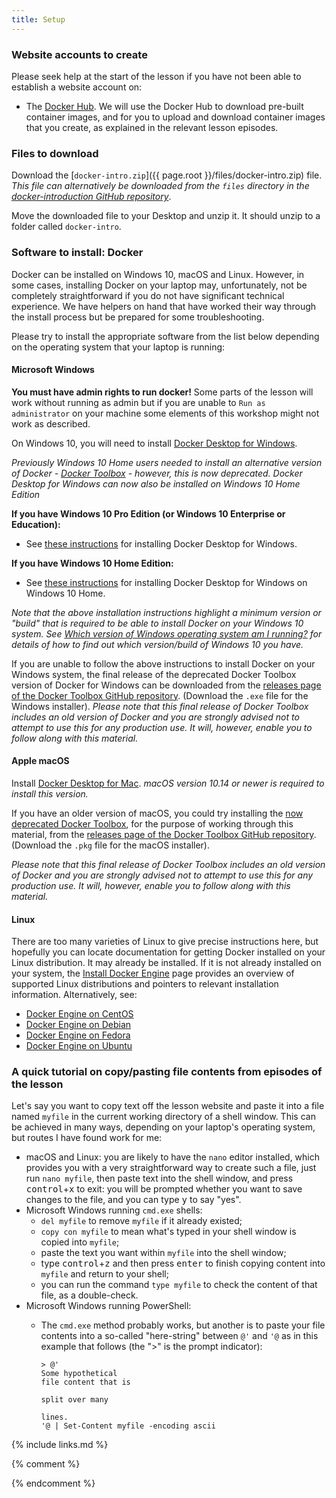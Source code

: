 ```yaml
---
title: Setup
---
```

### Website accounts to create
Please seek help at the start of the lesson if you have not been able to establish a website account on:
- The [Docker Hub](http://hub.docker.com). We will use the Docker Hub to download pre-built container images, and for you to upload and download container images that you create, as explained in the relevant lesson episodes.

### Files to download

Download the [`docker-intro.zip`]({{ page.root }}/files/docker-intro.zip) file. _This file can alternatively be downloaded from the `files` directory in the [docker-introduction GitHub repository](https://github.com/carpentries-incubator/docker-introduction/)_.

Move the downloaded file to your Desktop and unzip it. It should unzip to a folder called `docker-intro`. 

### Software to install: Docker

Docker can be installed on Windows 10, macOS and Linux. However, in some cases, installing Docker on your laptop may, unfortunately, not be completely straightforward if you do not have significant technical experience. We have helpers on hand that have worked their way through the install process but be prepared for some troubleshooting.

Please try to install the appropriate software from the list below depending on the operating system that your laptop is running:

#### **Microsoft Windows**
**You must have admin rights to run docker!** Some parts of the lesson will work without running as admin but if you are unable to `Run as administrator` on your machine some elements of this workshop might not work as described.

On Windows 10, you will need to install [Docker Desktop for Windows](https://hub.docker.com/editions/community/docker-ce-desktop-windows). 

_Previously Windows 10 Home users needed to install an alternative version of Docker - [Docker Toolbox](https://docs.docker.com/docker-for-windows/docker-toolbox/) - however, this is now deprecated. Docker Desktop for Windows can now also be installed on Windows 10 Home Edition_

**If you have Windows 10 Pro Edition (or Windows 10 Enterprise or Education):** 

 - See [these instructions](https://docs.docker.com/docker-for-windows/install/) for installing Docker Desktop for Windows.

**If you have Windows 10 Home Edition:**

 - See [these instructions](https://docs.docker.com/docker-for-windows/install-windows-home/) for installing Docker Desktop for Windows on Windows 10 Home.

_Note that the above installation instructions highlight a minimum version or "build" that is required to be able to install Docker on your Windows 10 system. See [Which version of Windows operating system am I running?](https://support.microsoft.com/en-us/windows/which-version-of-windows-operating-system-am-i-running-628bec99-476a-2c13-5296-9dd081cdd808) for details of how to find out which version/build of Windows 10 you have._

If you are unable to follow the above instructions to install Docker on your Windows system, the final release of the deprecated Docker Toolbox version of Docker for Windows can be downloaded from the [releases page of the Docker Toolbox GitHub repository](https://github.com/docker/toolbox/releases). (Download the `.exe` file for the Windows installer). _Please note that this final release of Docker Toolbox includes an old version of Docker and you are strongly advised not to attempt to use this for any production use. It will, however, enable you to follow along with this material._

#### **Apple macOS**

Install [Docker Desktop for Mac](https://hub.docker.com/editions/community/docker-ce-desktop-mac). _macOS version 10.14 or newer is required to install this version._

If you have an older version of macOS, you could try installing the [now deprecated Docker Toolbox](https://docs.docker.com/docker-for-windows/docker-toolbox/), for the purpose of working through this material, from the [releases page of the Docker Toolbox GitHub repository](https://github.com/docker/toolbox/releases). (Download the `.pkg` file for the macOS installer).

_Please note that this final release of Docker Toolbox includes an old version of Docker and you are strongly advised not to attempt to use this for any production use. It will, however, enable you to follow along with this material._

#### **Linux**

There are too many varieties of Linux to give precise instructions here, but hopefully you can locate documentation for getting Docker installed on your Linux distribution. It may already be installed. If it is not already installed on your system, the [Install Docker Engine](https://docs.docker.com/engine/install/) page provides an overview of supported Linux distributions and pointers to relevant installation information. Alternatively, see:

 - [Docker Engine on CentOS](https://docs.docker.com/install/linux/docker-ce/centos/)
 - [Docker Engine on Debian](https://docs.docker.com/install/linux/docker-ce/debian/)
 - [Docker Engine on Fedora](https://docs.docker.com/install/linux/docker-ce/fedora/)
 - [Docker Engine on Ubuntu](https://docs.docker.com/install/linux/docker-ce/ubuntu/)

### A quick tutorial on copy/pasting file contents from episodes of the lesson
Let's say you want to copy text off the lesson website and paste it into a file named `myfile` in the current working directory of a shell window. This can be achieved in many ways, depending on your laptop's operating system, but routes I have found work for me:
- macOS and Linux: you are likely to have the `nano` editor installed, which provides you with a very straightforward way to create such a file, just run `nano myfile`, then paste text into the shell window, and press <kbd>control</kbd>+<kbd>x</kbd> to exit: you will be prompted whether you want to save changes to the file, and you can type <kbd>y</kbd> to say "yes".
- Microsoft Windows running `cmd.exe` shells:
  - `del myfile` to remove `myfile` if it already existed;
  - `copy con myfile` to mean what's typed in your shell window is copied into `myfile`;
  - paste the text you want within `myfile` into the shell window;
  - type <kbd>control</kbd>+<kbd>z</kbd> and then press <kbd>enter</kbd> to finish copying content into `myfile` and return to your shell;
  - you can run the command `type myfile` to check the content of that file, as a double-check.
- Microsoft Windows running PowerShell:
  - The `cmd.exe` method probably works, but another is to paste your file contents into a so-called "here-string" between `@'` and `'@` as in this example that follows (the ">" is the prompt indicator):

        > @'
        Some hypothetical
        file content that is

        split over many

        lines.
        '@ | Set-Content myfile -encoding ascii

{% include links.md %}

{% comment %}
<!--  LocalWords:  myfile kbd links.md md endcomment
-->
{% endcomment %}

